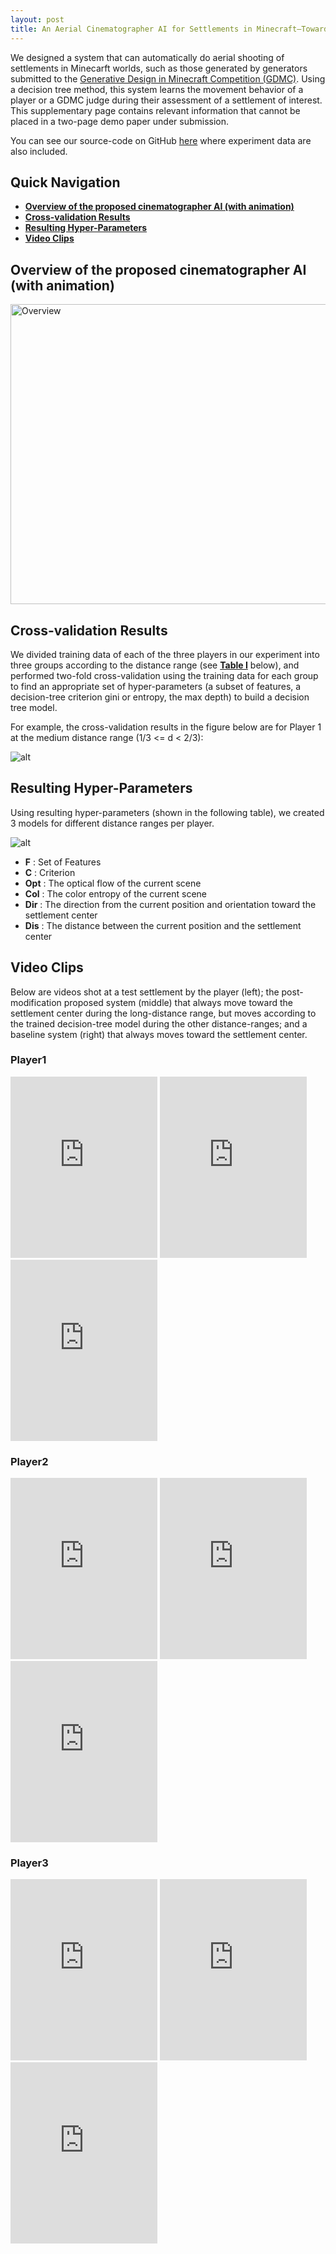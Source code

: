 ```yaml
---
layout: post
title: An Aerial Cinematographer AI for Settlements in Minecraft–Toward Their Crowd Assessment
---
```


We designed a system that can automatically do aerial shooting of settlements in Minecarft worlds, such as those generated by generators submitted to the [Generative Design in Minecraft Competition (GDMC)](https://gendesignmc.engineering.nyu.edu/). Using a decision tree method, this system learns the movement behavior of a player or a GDMC judge during their assessment of a settlement of interest. This supplementary page contains relevant information that cannot be placed in a two-page demo paper under submission.

You can see our source-code on GitHub [here](https://github.com/Moss-J/Cinematographer-in-GDMC) where experiment data are also included.

## Quick Navigation
- [**Overview of the proposed cinematographer AI (with animation)**](#overview-of-the-proposed-cinematographer-ai-with-animation)
- [**Cross-validation Results**](#cross-validation-results)
- [**Resulting Hyper-Parameters**](#resulting-hyper-parameters)
- [**Video Clips**](#video-clips)

## Overview of the proposed cinematographer AI (with animation) 

<img src="/images/new_figure1.gif" alt="Overview" title="Overview" width="640" height="480">

## Cross-validation Results 

We divided training data of each of the three players in our experiment into three groups according to the distance range (see [**Table I**](#resulting-hyper-parameters) below), and performed two-fold cross-validation using the training data for each group to find an appropriate set of hyper-parameters (a subset of features, a decision-tree criterion gini or entropy, the max depth) to build a decision tree model.

For example, the cross-validation results in the figure below are for Player 1 at the medium distance range (1/3 <= d < 2/3):

![alt](https://github.com/Moss-J/moss-j.github.io/blob/master/images/cv.png?raw=true)

## Resulting Hyper-Parameters

Using resulting hyper-parameters (shown in the following table), we created 3 models for different distance ranges per player.

![alt](https://github.com/Moss-J/moss-j.github.io/blob/master/images/table1.png?raw=true)


- **F** : Set of Features
- **C** : Criterion
- **Opt** : The optical flow of the current scene
- **Col** : The color entropy of the current scene
- **Dir** : The direction from the current position and orientation toward the settlement center
- **Dis** : The distance between the current position and the settlement center

## Video Clips

Below are videos shot at a test settlement by the player (left); the post-modification proposed system (middle) that always move toward the settlement center during the long-distance range, but moves according to the trained decision-tree model during the other distance-ranges; and a baseline system (right) that always moves toward the settlement center.

### Player1
<iframe width="235" height="290" src="https://www.youtube.com/embed/zGHvflma0fs" title="YouTube video player" frameborder="0" allow="accelerometer; autoplay; clipboard-write; encrypted-media; gyroscope; picture-in-picture" allowfullscreen></iframe>
<iframe width="235" height="290" src="https://www.youtube.com/embed/zGHvflma0fs" title="YouTube video player" frameborder="0" allow="accelerometer; autoplay; clipboard-write; encrypted-media; gyroscope; picture-in-picture" allowfullscreen></iframe>
<iframe width="235" height="290" src="https://www.youtube.com/embed/nAXaDT9mqX0" title="YouTube video player" frameborder="0" allow="accelerometer; autoplay; clipboard-write; encrypted-media; gyroscope; picture-in-picture" allowfullscreen></iframe>

### Player2

<iframe width="235" height="290" src="https://www.youtube.com/embed/OFLGigezJq0" title="YouTube video player" frameborder="0" allow="accelerometer; autoplay; clipboard-write; encrypted-media; gyroscope; picture-in-picture" allowfullscreen></iframe>
<iframe width="235" height="290" src="https://www.youtube.com/embed/OFLGigezJq0" title="YouTube video player" frameborder="0" allow="accelerometer; autoplay; clipboard-write; encrypted-media; gyroscope; picture-in-picture" allowfullscreen></iframe>
<iframe width="235" height="290" src="https://www.youtube.com/embed/B9Bgbi1KmUk" title="YouTube video player" frameborder="0" allow="accelerometer; autoplay; clipboard-write; encrypted-media; gyroscope; picture-in-picture" allowfullscreen></iframe>

### Player3

<iframe width="235" height="290" src="https://www.youtube.com/embed/FzpZ_llZ-8I" title="YouTube video player" frameborder="0" allow="accelerometer; autoplay; clipboard-write; encrypted-media; gyroscope; picture-in-picture" allowfullscreen></iframe>
<iframe width="235" height="290" src="https://www.youtube.com/embed/FzpZ_llZ-8I" title="YouTube video player" frameborder="0" allow="accelerometer; autoplay; clipboard-write; encrypted-media; gyroscope; picture-in-picture" allowfullscreen></iframe>
<iframe width="235" height="290" src="https://www.youtube.com/embed/3E7bdEFeWT4" title="YouTube video player" frameborder="0" allow="accelerometer; autoplay; clipboard-write; encrypted-media; gyroscope; picture-in-picture" allowfullscreen></iframe>





